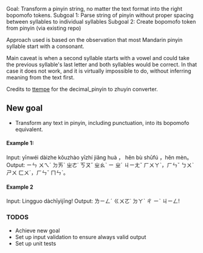 Goal: Transform a pinyin string, no matter the text format into the right bopomofo tokens.
Subgoal 1: Parse string of pinyin without proper spacing between syllables to individual syllables
Subgoal 2: Create bopomofo token from pinyin (via existing repo)

Approach used is based on the observation that most Mandarin pinyin syllable start with a consonant. 

Main caveat is when a second syllable starts with a vowel and could take the previous syllable's last letter and both syllables would be correct. 
In that case it does not work, and it is virtually impossible to do, without inferring meaning from the text first. 


Credits to [ttempe](https://github.com/ttempe) for the decimal_pinyin to zhuyin converter.



## New goal
- Transform any text in pinyin, including punctuation, into its bopomofo equivalent. 
#### Example 1:
Input: yīnwéi dàizhe kǒuzhào yīzhí jiǎng huà ， hěn bù shūfú ，hěn mèn。
Output: ㄧㄣ ㄨㄟˊ ㄉㄞˋ ㄓㄜ˙ ㄎㄡˇ ㄓㄠˋ ㄧ ㄓˊ ㄐㄧㄤˇ ㄏㄨㄚˋ，ㄏㄣˇ ㄅㄨˋ ㄕㄨ ㄈㄨˊ，ㄏㄣˇ ㄇㄣˋ。

#### Example 2
Input: Lingguo dàchīyìjīng!
Output: ㄌㄧㄥˊ ㄍㄨㄛ˙ ㄉㄚˋ ㄔ ㄧˋ ㄐㄧㄥ!


### TODOS
- Achieve new goal
- Set up input validation to ensure always valid output
- Set up unit tests